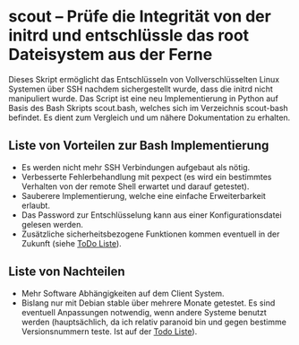 # scout – Prüfe die Integrität von der initrd und entschlüssle das root Dateisystem aus der Ferne

Dieses Skript ermöglicht das Entschlüsseln von Vollverschlüsselten Linux Systemen über SSH nachdem sichergestellt wurde, dass die initrd nicht manipuliert wurde.
Das Script ist eine neu Implementierung in Python auf Basis des Bash Skripts scout.bash, welches sich im Verzeichnis scout-bash befindet. Es dient zum Vergleich und um nähere Dokumentation zu erhalten.

## Liste von Vorteilen zur Bash Implementierung

* Es werden nicht mehr SSH Verbindungen aufgebaut als nötig.
* Verbesserte Fehlerbehandlung mit pexpect (es wird ein bestimmtes Verhalten von der remote Shell erwartet und darauf getestet).
* Sauberere Implementierung, welche eine einfache Erweiterbarkeit erlaubt.
* Das Password zur Entschlüsselung kann aus einer Konfigurationsdatei gelesen werden.
* Zusätzliche sicherheitsbezogene Funktionen kommen eventuell in der Zukunft (siehe [ToDo Liste][todo]).

## Liste von Nachteilen

* Mehr Software Abhängigkeiten auf dem Client System.
* Bislang nur mit Debian stable über mehrere Monate getestet. Es sind eventuell Anpassungen notwendig, wenn andere Systeme benutzt werden (hauptsächlich, da ich relativ paranoid bin und gegen bestimme Versionsnummern teste. Ist auf der [Todo Liste][todo]).

[todo]: /#todo

